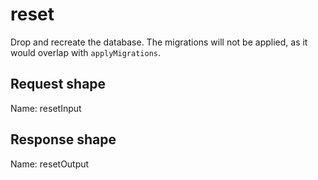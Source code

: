 # reset

Drop and recreate the database. The migrations will not be applied, as it would overlap with
`applyMigrations`.



## Request shape

Name: resetInput

## Response shape

Name: resetOutput

